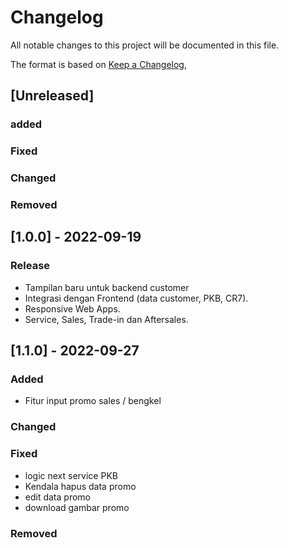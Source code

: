 # Changelog
All notable changes to this project will be documented in this file.

The format is based on [Keep a Changelog](https://www.tunastoyotacimindi.co.id),

## [Unreleased]
### added


### Fixed


### Changed


### Removed


## [1.0.0] - 2022-09-19
### Release
- Tampilan baru untuk backend customer
- Integrasi dengan Frontend (data customer, PKB, CR7).
- Responsive Web Apps.
- Service, Sales, Trade-in dan Aftersales.

## [1.1.0] - 2022-09-27
### Added
- Fitur input promo sales / bengkel

### Changed


### Fixed
- logic next service PKB
- Kendala hapus data promo
- edit data promo
- download gambar promo


### Removed

